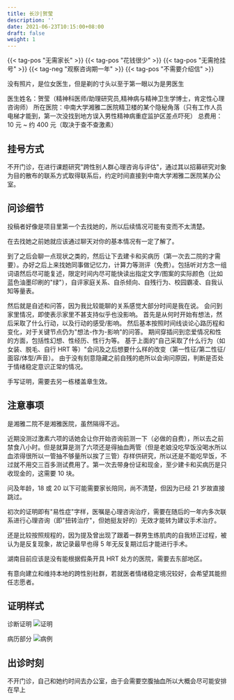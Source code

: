 ```yaml
---
title: 长沙|贺莹
description: ''
date: 2021-06-23T10:15:00+08:00
draft: false
weight: 1
---
```


{{< tag-pos "无需家长" >}} {{< tag-pos "花钱很少" >}} {{< tag-pos "无需抢挂号" >}}
{{< tag-neg "观察咨询期一年" >}} {{< tag-pos "不需要介绍信" >}}

没有照片，是位女医生，但是剃的寸头以至于第一眼以为是男医生

医生姓名：贺莹（精神科医师/助理研究员,精神病与精神卫生学博士，肯定性心理咨询师）
所在医院：中南大学湘雅二医院精卫楼的某个隐秘角落（只有工作人员电梯才能到，第一次没找到地方误入男性精神病重症监护区差点吓死）
总费用：10 元 ~ 约 400 元（取决于查不查激素）

## 挂号方式

不开门诊，在进行课题研究"跨性别人群心理咨询与评估"，通过其以招募研究对象为目的散布的联系方式取得联系后，约定时间直接到中南大学湘雅二医院某办公室。

## 问诊细节

投稿者好像是项目里第一个去找她的，所以后续情况可能有变而不太清楚。

在去找她之前她就应该通过聊天对你的基本情况有一定了解了。

到了之后会聊一点现状之类的，然后让下去建卡和买病历（第一次去二院的才需要）。办好之后上来找她同事做记忆力，计算力等测评（免费）。包括听对方念一组词语然后尽可能复述，限定时间内尽可能快读出指定文字/图案的实际颜色（比如蓝色油墨印刷的"绿"），自评家庭关系、自杀倾向、自残行为、校园霸凌、自我认知等量表。

然后就是自述和问答，因为我比较能聊的关系感觉大部分时间是我在说。
会问到家里情况，即使表示家里不甚支持似乎也没影响。
首先是从何时开始有想法，然后采取了什么行动，以及行动的感受/影响。
然后基本按照时间线谈论心路历程和变化，对于关键节点仍为"想法-作为-影响"的问答。
期间穿插问到恋爱情况和性的方面，包括性幻想、性经历、性行为等。
基于上面的"自己采取了什么行为（如女装、脱毛、自行 HRT 等）"会问及之后想要什么样的改变（第一性征/第二性征/面容/体型/声音）。
由于没有刻意隐藏之前自残的疤所以会询问原因，判断是否处于情绪稳定意识正常的情况。

手写证明，需要去另一栋楼盖章生效。

## 注意事项

是湘雅二院不是湘雅医院，虽然隔得不远。

近期没测过激素六项的话她会让你开始咨询前测一下（必做的自费），所以去之前禁食八小时。但是就算是测了六项还是得抽血两管（但是老娘没吃早饭没喝水所以血浓得很所以一管抽不够量所以挨了三管）存样供研究，所以还是不能吃早饭，不过就不用交三百多测试费用了。第一次去带身份证和现金，至少建卡和买病历是只收现金的，这需要 10 块。

问及年龄，18 或 20 以下可能需要家长陪同，尚不清楚，但因为已经 21 岁故直接跳过。

初次的证明即有"易性症"字样，医嘱是心理咨询治疗，需要在随后的一年内多次联系进行心理咨询（即"扭转治疗"，但她挺友好的）无效才能转为建议手术治疗。

还是比较按照规程的，因为提及曾出现了跟着一群男生练肌肉的自我矫正过程，被认为是反复现象，故记录最早也得 5 年无反复期过后才能进行手术。

湖南目前应该是没有能根据假条开具 HRT 处方的医院，需要去东部地区。

有意向建立和维持本地的跨性别社群，若就医者情绪稳定境况较好，会希望其能担任志愿者。

## 证明样式

诊断证明
![证明](/images/doctor/he-ying-zm.jpg)

病历部分
![病例](/images/doctor/he-ying-bl.jpg)

## 出诊时刻

不开门诊，自己和她约时间去办公室，由于会需要空腹抽血所以大概会尽可能安排在早上
